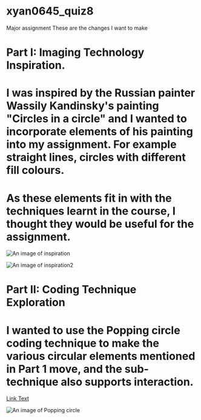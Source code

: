 # xyan0645_quiz8

Major assignment
These are the changes I want to make

# Part I: Imaging Technology Inspiration.
# I was inspired by the Russian painter Wassily Kandinsky's painting "Circles in a circle" and I wanted to incorporate elements of his painting into my assignment. For example straight lines, circles with different fill colours.
# As these elements fit in with the techniques learnt in the course, I thought they would be useful for the assignment.


![An image of inspiration](https://www.meisterdrucke.cn/kunstwerke/1200w/Wassily%20Kandinsky%20-%20Composition%20VIII%20Painting%20by%20Vassily%20Kandinsky%20%28or%20Wassily%20K%20-%20%28MeisterDrucke-650583%29.jpg)

![An image of inspiration2](https://www.meisterdrucke.cn/kunstwerke/500px/Wassily_Kandinsky_-_Kreise_in_einem_Kreis_1923_-_%28MeisterDrucke-803204%29.jpg)

# Part II: Coding Technique Exploration
# I wanted to use the Popping circle coding technique to make the various circular elements mentioned in Part 1 move, and the sub-technique also supports interaction.

[Link Text](https://happycoding.io/tutorials/p5js/creating-classes/popping-circles)

![An image of Popping circle](https://happycoding.io/tutorials/p5js/creating-classes/images/popping-circles-2.png)